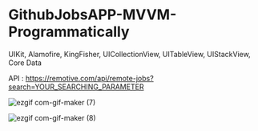 # GithubJobsAPP-MVVM-Programmatically

UIKit, Alamofire, KingFisher, UICollectionView, UITableView, UIStackView, Core Data

API : https://remotive.com/api/remote-jobs?search=YOUR_SEARCHING_PARAMETER
 

![ezgif com-gif-maker (7)](https://user-images.githubusercontent.com/13710309/163683508-c58e310f-e4bb-4c9d-9784-d9b94b4b3387.gif)

![ezgif com-gif-maker (8)](https://user-images.githubusercontent.com/13710309/163683570-1895d146-54ed-4ad4-b611-d7cd6c656eae.gif)
